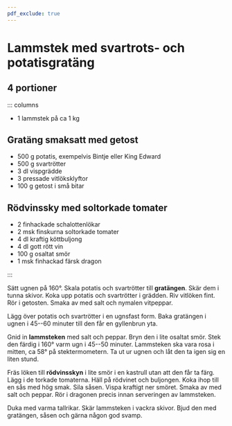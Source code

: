 ```yaml
---
pdf_exclude: true
---
```


# Lammstek med svartrots- och potatisgratäng

## 4 portioner

::: columns

-   1 lammstek på ca 1 kg

## Gratäng smaksatt med getost

-   500 g potatis, exempelvis Bintje eller King Edward
-   500 g svartrötter
-   3 dl vispgrädde
-   3 pressade vitlöksklyftor
-   100 g getost i små bitar

## Rödvinssky med soltorkade tomater

-   2 finhackade schalottenlökar
-   2 msk finskurna soltorkade tomater
-   4 dl kraftig köttbuljong
-   4 dl gott rött vin
-   100 g osaltat smör
-   1 msk finhackad färsk dragon

:::

Sätt ugnen på 160°. Skala potatis och svartrötter till **gratängen**. Skär dem i tunna
skivor. Koka upp potatis och svartrötter i grädden. Riv vitlöken fint. Rör i getosten.
Smaka av med salt och nymalen vitpeppar.

Lägg över potatis och svartrötter i en ugnsfast form. Baka gratängen i ugnen i 45--60
minuter till den får en gyllenbrun yta.

Gnid in **lammsteken** med salt och peppar. Bryn den i lite osaltat smör. Stek den färdig
i 160° varm ugn i 45--50 minuter. Lammsteken ska vara rosa i mitten, ca 58° på
stektermometern. Ta ut ur ugnen och låt den ta igen sig en liten stund.

Fräs löken till **rödvinsskyn** i lite smör i en kastrull utan att den får ta färg. Lägg i
de torkade tomaterna. Häll på rödvinet och buljongen. Koka ihop till en sås med hög smak.
Sila såsen. Vispa kraftigt ner smöret. Smaka av med salt och peppar. Rör i dragonen precis
innan serveringen av lammsteken.

Duka med varma tallrikar. Skär lammsteken i vackra skivor. Bjud den med
gratängen, såsen och gärna någon god svamp.
